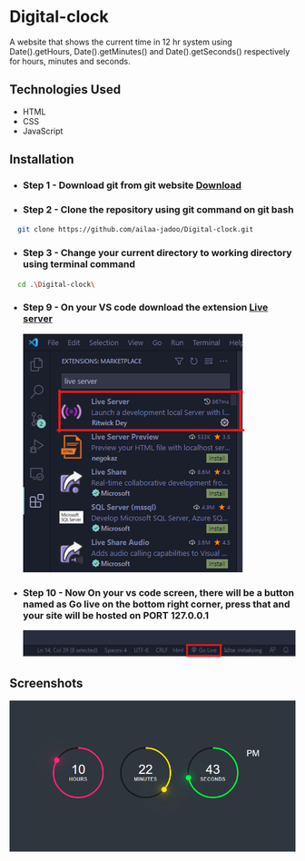 
#  Digital-clock

A website that shows the current time in 12 hr system using Date().getHours, Date().getMinutes() and Date().getSeconds() respectively for hours, minutes and seconds.

## Technologies Used

- HTML
- CSS
- JavaScript


## Installation


- ### Step 1 - Download git from git website [Download](https://git-scm.com/downloads)

- ### Step 2 - Clone the repository using git command on git bash

```bash
  git clone https://github.com/ailaa-jadoo/Digital-clock.git
```

- ### Step 3 - Change your current directory to working directory using terminal command

``` bash
  cd .\Digital-clock\
```

- ### Step 9 - On your VS code download the extension [Live server](https://marketplace.visualstudio.com/items?itemName=ritwickdey.LiveServer)

  ![App Screenshot](https://github.com/ailaa-jadoo/pokeDex/blob/main/live%20server.png?raw=true)

- ### Step 10 - Now On your vs code screen, there will be a button named as Go live on the bottom right corner, press that and your site will be hosted on PORT 127.0.0.1 

   ![App Screenshot](https://github.com/ailaa-jadoo/pokeDex/blob/main/go%20live.png?raw=true)


## Screenshots

![App Screenshot](https://github.com/ailaa-jadoo/Digital-clock/blob/main/SS-Clock/clock1.png?raw=true)
